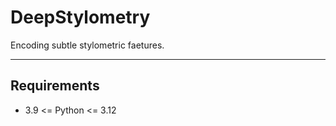 # DeepStylometry

Encoding subtle stylometric faetures.

---

## Requirements

- 3.9 <= Python <= 3.12
